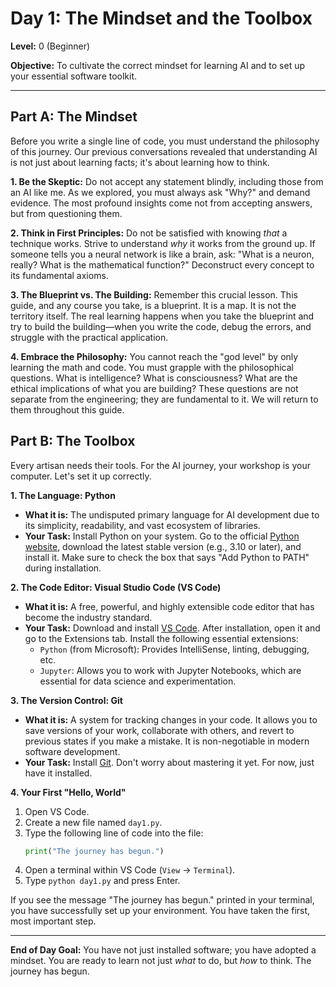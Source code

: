 # Day 1: The Mindset and the Toolbox

**Level:** 0 (Beginner)

**Objective:** To cultivate the correct mindset for learning AI and to set up your essential software toolkit.

---

## Part A: The Mindset

Before you write a single line of code, you must understand the philosophy of this journey. Our previous conversations revealed that understanding AI is not just about learning facts; it's about learning how to think.

**1. Be the Skeptic:** Do not accept any statement blindly, including those from an AI like me. As we explored, you must always ask "Why?" and demand evidence. The most profound insights come not from accepting answers, but from questioning them.

**2. Think in First Principles:** Do not be satisfied with knowing *that* a technique works. Strive to understand *why* it works from the ground up. If someone tells you a neural network is like a brain, ask: "What is a neuron, really? What is the mathematical function?" Deconstruct every concept to its fundamental axioms.

**3. The Blueprint vs. The Building:** Remember this crucial lesson. This guide, and any course you take, is a blueprint. It is a map. It is not the territory itself. The real learning happens when you take the blueprint and try to build the building—when you write the code, debug the errors, and struggle with the practical application.

**4. Embrace the Philosophy:** You cannot reach the "god level" by only learning the math and code. You must grapple with the philosophical questions. What is intelligence? What is consciousness? What are the ethical implications of what you are building? These questions are not separate from the engineering; they are fundamental to it. We will return to them throughout this guide.

## Part B: The Toolbox

Every artisan needs their tools. For the AI journey, your workshop is your computer. Let's set it up correctly.

**1. The Language: Python**

*   **What it is:** The undisputed primary language for AI development due to its simplicity, readability, and vast ecosystem of libraries.
*   **Your Task:** Install Python on your system. Go to the official [Python website](https://www.python.org/downloads/), download the latest stable version (e.g., 3.10 or later), and install it. Make sure to check the box that says "Add Python to PATH" during installation.

**2. The Code Editor: Visual Studio Code (VS Code)**

*   **What it is:** A free, powerful, and highly extensible code editor that has become the industry standard.
*   **Your Task:** Download and install [VS Code](https://code.visualstudio.com/). After installation, open it and go to the Extensions tab. Install the following essential extensions:
    *   `Python` (from Microsoft): Provides IntelliSense, linting, debugging, etc.
    *   `Jupyter`: Allows you to work with Jupyter Notebooks, which are essential for data science and experimentation.

**3. The Version Control: Git**

*   **What it is:** A system for tracking changes in your code. It allows you to save versions of your work, collaborate with others, and revert to previous states if you make a mistake. It is non-negotiable in modern software development.
*   **Your Task:** Install [Git](https://git-scm.com/downloads). Don't worry about mastering it yet. For now, just have it installed.

**4. Your First "Hello, World"**

1.  Open VS Code.
2.  Create a new file named `day1.py`.
3.  Type the following line of code into the file:
    ```python
    print("The journey has begun.")
    ```
4.  Open a terminal within VS Code (`View` -> `Terminal`).
5.  Type `python day1.py` and press Enter.

If you see the message "The journey has begun." printed in your terminal, you have successfully set up your environment. You have taken the first, most important step.

---

**End of Day Goal:** You have not just installed software; you have adopted a mindset. You are ready to learn not just *what* to do, but *how* to think. The journey has begun.

